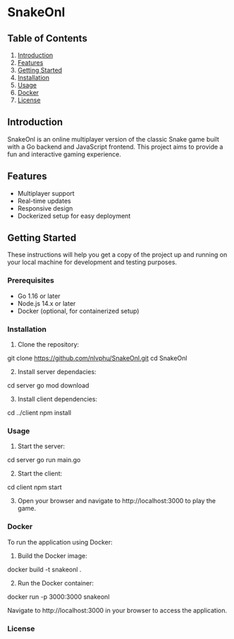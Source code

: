 # SnakeOnl

## Table of Contents
1. [Introduction](#introduction)
2. [Features](#features)
3. [Getting Started](#getting-started)
4. [Installation](#installation)
5. [Usage](#usage)
6. [Docker](#docker)
7. [License](#license)

## Introduction
SnakeOnl is an online multiplayer version of the classic Snake game built with a Go backend and JavaScript frontend. This project aims to provide a fun and interactive gaming experience.

## Features
- Multiplayer support
- Real-time updates
- Responsive design
- Dockerized setup for easy deployment

## Getting Started
These instructions will help you get a copy of the project up and running on your local machine for development and testing purposes.

### Prerequisites
- Go 1.16 or later
- Node.js 14.x or later
- Docker (optional, for containerized setup)

### Installation

1. Clone the repository:

git clone https://github.com/nlvphu/SnakeOnl.git
cd SnakeOnl

2. Install server dependacies:

cd server
go mod download

3. Install client dependencies:

cd ../client
npm install

### Usage

1. Start the server:

cd server
go run main.go

2. Start the client:

cd client
npm start

3. Open your browser and navigate to http://localhost:3000 to play the game.

### Docker

To run the application using Docker:

1. Build the Docker image:


docker build -t snakeonl .

2. Run the Docker container:

docker run -p 3000:3000 snakeonl

Navigate to http://localhost:3000 in your browser to access the application.


### License

